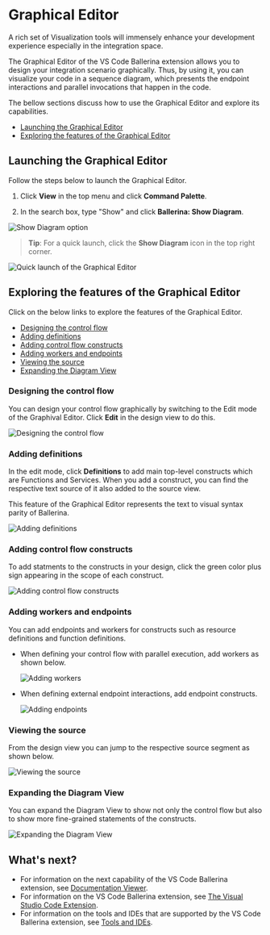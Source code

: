 # Graphical Editor

A rich set of Visualization tools will immensely enhance your development experience especially in the integration space. 

The Graphical Editor of the VS Code Ballerina extension allows you to design your integration scenario graphically. Thus, by using it, you can visualize your code in a sequence diagram, which presents the endpoint interactions and parallel invocations that happen in the code. 

The bellow sections discuss how to use the Graphical Editor and explore its capabilities.

- [Launching the Graphical Editor](#launching-the-graphical-editor)
- [Exploring the features of the Graphical Editor](#exploring-the-features-of-the-graphical-editor)

## Launching the Graphical Editor

Follow the steps below to launch the Graphical Editor.

1. Click **View** in the top menu and click **Command Palette**. 

2. In the search box, type "Show" and click **Ballerina: Show Diagram**.

![Show Diagram option](../images/show-diagram.gif)

> **Tip**: For a quick launch, click the **Show Diagram** icon in the top right corner.

![Quick launch of the Graphical Editor](../images/graphical-editor-quick-launch.gif)

## Exploring the features of the Graphical Editor

Click on the below links to explore the features of the Graphical Editor.

- [Designing the control flow](#designing-the-control-flow)
- [Adding definitions](#adding-definitions)
- [Adding control flow constructs](#adding-control-flow-constructs)
- [Adding workers and endpoints](#adding-workers-and-endpoints)
- [Viewing the source](#viewing-the-source)
- [Expanding the Diagram View](#expanding-the-diagram-view)

### Designing the control flow

You can design your control flow graphically by switching to the Edit mode of the Graphival Editor. Click **Edit** in the design view to do this.

![Designing the control flow](../images/edit-mode.gif)

### Adding definitions

In the edit mode, click **Definitions** to add main top-level constructs which are Functions and Services. When you add a construct, you can find the respective text source of it also added to the source view.

This feature of the Graphical Editor represents the text to visual syntax parity of Ballerina.

![Adding definitions](../images/add-definitions.gif)

### Adding control flow constructs

To add statments to the constructs in your design, click the green color plus sign appearing in the scope of each construct.

![Adding control flow constructs](../images/add-constructs.png)

### Adding workers and endpoints

You can add endpoints and workers for constructs such as resource definitions and function definitions.

- When defining your control flow with parallel execution, add workers as shown below.

    ![Adding workers](../images/add-workers.png)

- When defining external endpoint interactions, add endpoint constructs. 

    ![Adding endpoints](../images/add-endpoints.png)

### Viewing the source

From the design view you can jump to the respective source segment as shown below.

![Viewing the source](../images/jump-to-source-view.gif)

### Expanding the Diagram View

You can expand the Diagram View to show not only the control flow but also to show more fine-grained statements of the constructs.

![Expanding the Diagram View](../images/expand-diagram-view.gif)

## What's next?

 - For information on the next capability of the VS Code Ballerina extension, see [Documentation Viewer](vscode-plugin/documentation-viewer).
 - For information on the VS Code Ballerina extension, see [The Visual Studio Code Extension](/learn/tools-ides/vscode-plugin).
 - For information on the tools and IDEs that are supported by the VS Code Ballerina extension, see [Tools and IDEs](../tools-ides).